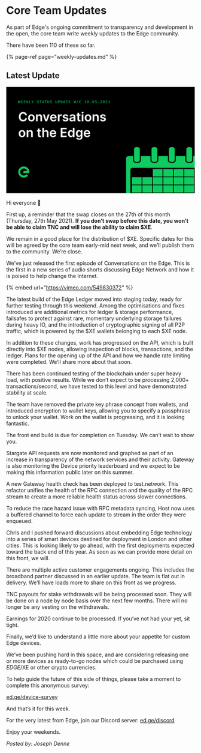 # Core Team Updates

As part of Edge's ongoing commitment to transparency and development in the open, the core team write weekly updates to the Edge community.

There have been 110 of these so far.

{% page-ref page="weekly-updates.md" %}

## Latest Update

![](../../.gitbook/assets/weeklyupdate100521.png)

Hi everyone 👋

First up, a reminder that the swap closes on the 27th of this month \(Thursday, 27th May 2021\). **If you don’t swap before this date, you won’t be able to claim TNC and will lose the ability to claim $XE**.

We remain in a good place for the distribution of $XE. Specific dates for this will be agreed by the core team early-mid next week, and we’ll publish them to the community. We’re close.

We’ve just released the first episode of Conversations on the Edge. This is the first in a new series of audio shorts discussing Edge Network and how it is poised to help change the Internet.

{% embed url="https://vimeo.com/549830372" %}

The latest build of the Edge Ledger moved into staging today, ready for further testing through this weekend. Among the optimisations and fixes introduced are additional metrics for ledger & storage performance, failsafes to protect against rare, momentary underlying storage failures during heavy IO, and the introduction of cryptographic signing of all P2P traffic, which is powered by the $XE wallets belonging to each $XE node.

In addition to these changes, work has progressed on the API, which is built directly into $XE nodes, allowing inspection of blocks, transactions, and the ledger. Plans for the opening up of the API and how we handle rate limiting were completed. We’ll share more about that soon.

There has been continued testing of the blockchain under super heavy load, with positive results. While we don’t expect to be processing 2,000+ transactions/second, we have tested to this level and have demonstrated stability at scale.

The team have removed the private key phrase concept from wallets, and introduced encryption to wallet keys, allowing you to specify a passphrase to unlock your wallet. Work on the wallet is progressing, and it is looking fantastic.

The front end build is due for completion on Tuesday. We can’t wait to show you.

Stargate API requests are now monitored and graphed as part of an increase in transparency of the network services and their activity. Gateway is also monitoring the Device priority leaderboard and we expect to be making this information public later on this summer.

A new Gateway health check has been deployed to test.network. This refactor unifies the health of the RPC connection and the quality of the RPC stream to create a more reliable health status across slower connections.

To reduce the race hazard issue with RPC metadata syncing, Host now uses a buffered channel to force each update to stream in the order they were enqueued.

Chris and I pushed forward discussions about embedding Edge technology into a series of smart devices destined for deployment in London and other cities. This is looking likely to go ahead, with the first deployments expected toward the back end of this year. As soon as we can provide more detail on this front, we will.

There are multiple active customer engagements ongoing. This includes the broadband partner discussed in an earlier update. The team is flat out in delivery. We’ll have loads more to share on this front as we progress.

TNC payouts for stake withdrawals will be being processed soon. They will be done on a node by node basis over the next few months. There will no longer be any vesting on the withdrawals.

Earnings for 2020 continue to be processed. If you’ve not had your yet, sit tight.

Finally, we’d like to understand a little more about your appetite for custom Edge devices.

We’ve been pushing hard in this space, and are considering releasing one or more devices as ready-to-go nodes which could be purchased using $EDGE/$XE or other crypto currencies.

To help guide the future of this side of things, please take a moment to complete this anonymous survey:

[ed.ge/device-survey](https://ed.ge/device-survey)

And that’s it for this week.

For the very latest from Edge, join our Discord server: [ed.ge/discord](https://ed.ge/discord)

Enjoy your weekends.

_Posted by: Joseph Denne_

